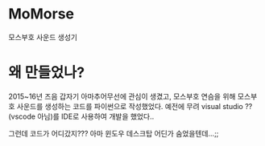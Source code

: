 # MoMorse
모스부호 사운드 생성기

# 왜 만들었나?
2015~16년 즈음 갑자기 아마추어무선에 관심이 생겼고, 모스부호 연슴을 위해 모스부호 사운드를 생성하는 코드를 파이썬으로 작성했었다.
예전에 무려 visual studio ??(vscode 아님)를 IDE로 사용하여 개발을 했었다..

그런데 코드가 어디갔지??? 아마 윈도우 데스크탑 어딘가 숨었을텐데...;;
